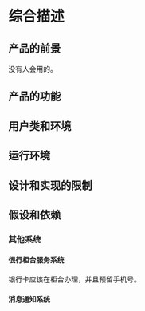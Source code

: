 # 综合描述

## 产品的前景
没有人会用的。

## 产品的功能

## 用户类和环境

## 运行环境

## 设计和实现的限制

## 假设和依赖

### 其他系统

#### 很行柜台服务系统

银行卡应该在柜台办理，并且预留手机号。

#### 消息通知系统

